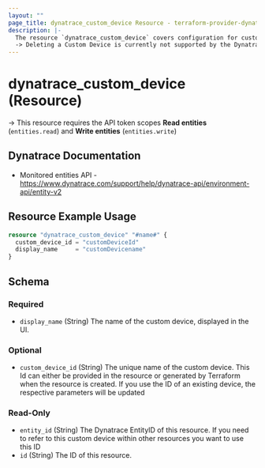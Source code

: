 ```yaml
---
layout: ""
page_title: dynatrace_custom_device Resource - terraform-provider-dynatrace"
description: |-
  The resource `dynatrace_custom_device` covers configuration for custom devices.
  -> Deleting a Custom Device is currently not supported by the Dynatrace REST API. As a consequence, Custom Devices created via this Resource, won't really get removed from your Dynatrace Environment. Terraform will simply forget about it. Subsequent attempts to create another Custom Device with the same `custom_device_id` will simply update the existing one.
---
```


# dynatrace_custom_device (Resource)

-> This resource requires the API token scopes **Read entities** (`entities.read`) and **Write entities** (`entities.write`)

## Dynatrace Documentation

- Monitored entities API - https://www.dynatrace.com/support/help/dynatrace-api/environment-api/entity-v2 

## Resource Example Usage

```terraform
resource "dynatrace_custom_device" "#name#" {
  custom_device_id = "customDeviceId"
  display_name     = "customDevicename"
}
```
<!-- schema generated by tfplugindocs -->
## Schema

### Required

- `display_name` (String) The name of the custom device, displayed in the UI.

### Optional

- `custom_device_id` (String) The unique name of the custom device. This Id can either be provided in the resource or generated by Terraform when the resource is created. If you use the ID of an existing device, the respective parameters will be updated

### Read-Only

- `entity_id` (String) The Dynatrace EntityID of this resource. If you need to refer to this custom device within other resources you want to use this ID
- `id` (String) The ID of this resource.
 